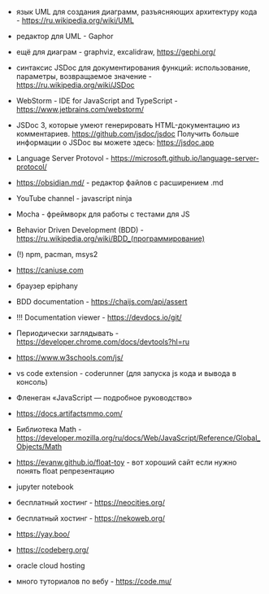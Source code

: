 * язык UML для создания диаграмм, разъясняющих архитектуру кода - https://ru.wikipedia.org/wiki/UML

* редактор для UML - Gaphor
* ещё для диаграм - graphviz, excalidraw, https://gephi.org/

* синтаксис JSDoc для документирования функций: использование, параметры, возвращаемое значение - https://ru.wikipedia.org/wiki/JSDoc

* WebStorm - IDE for JavaScript and TypeScript - https://www.jetbrains.com/webstorm/

* JSDoc 3, которые умеют генерировать HTML-документацию из комментариев. https://github.com/jsdoc/jsdoc
Получить больше информации о JSDoc вы можете здесь: https://jsdoc.app

* Language Server Protovol - https://microsoft.github.io/language-server-protocol/

* https://obsidian.md/ - редактор файлов с расширением .md

* YouTube channel -  javascript ninja

* Mocha - фреймворк для работы с тестами для JS

* Behavior Driven Development (BDD) - https://ru.wikipedia.org/wiki/BDD_(программирование)

* (!) npm, pacman, msys2

* https://caniuse.com

* браузер epiphany

* BDD documentation - https://chaijs.com/api/assert

* !!! Documentation viewer - https://devdocs.io/git/

* Периодически заглядывать - https://developer.chrome.com/docs/devtools?hl=ru

* https://www.w3schools.com/js/

* vs code extension - coderunner (для запуска js кода и вывода в консоль)

*  Фленеган «JavaScript — подробное руководство»

* https://docs.artifactsmmo.com/

* Библиотека Math - https://developer.mozilla.org/ru/docs/Web/JavaScript/Reference/Global_Objects/Math

*  https://evanw.github.io/float-toy - вот хороший сайт если нужно понять float репрезентацию

*  jupyter notebook

* бесплатный хостинг - https://neocities.org/

* бесплатный хостинг - https://nekoweb.org/

* https://yay.boo/

* https://codeberg.org/

* oracle cloud hosting

* много туториалов по вебу - https://code.mu/
